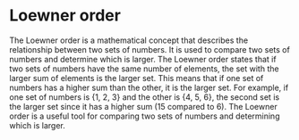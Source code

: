 # Loewner order

The Loewner order is a mathematical concept that describes the relationship between two sets of numbers. It is used to compare two sets of numbers and determine which is larger. The Loewner order states that if two sets of numbers have the same number of elements, the set with the larger sum of elements is the larger set. This means that if one set of numbers has a higher sum than the other, it is the larger set. For example, if one set of numbers is {1, 2, 3} and the other is {4, 5, 6}, the second set is the larger set since it has a higher sum (15 compared to 6). The Loewner order is a useful tool for comparing two sets of numbers and determining which is larger.
